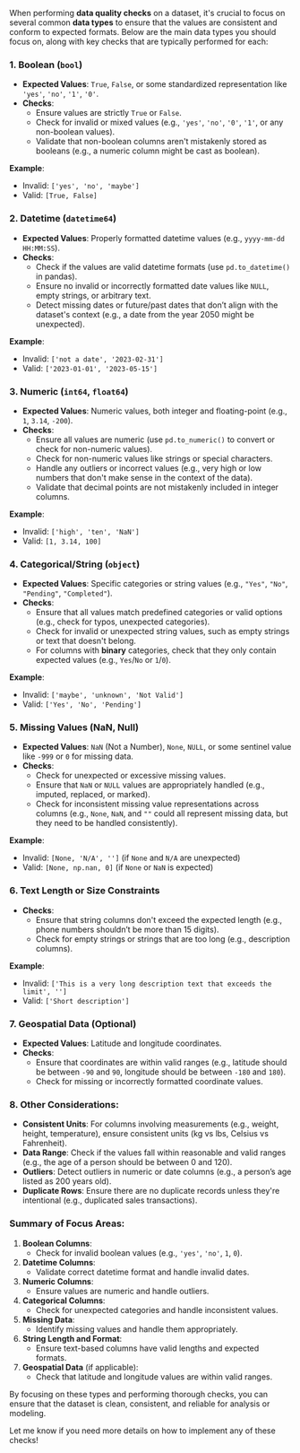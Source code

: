 When performing **data quality checks** on a dataset, it's crucial to focus on several common **data types** to ensure that the values are consistent and conform to expected formats. Below are the main data types you should focus on, along with key checks that are typically performed for each:

### 1. **Boolean (`bool`)**
   - **Expected Values**: `True`, `False`, or some standardized representation like `'yes'`, `'no'`, `'1'`, `'0'`.
   - **Checks**:
     - Ensure values are strictly `True` or `False`.
     - Check for invalid or mixed values (e.g., `'yes'`, `'no'`, `'0'`, `'1'`, or any non-boolean values).
     - Validate that non-boolean columns aren't mistakenly stored as booleans (e.g., a numeric column might be cast as boolean).
   
   **Example**:
   - Invalid: `['yes', 'no', 'maybe']`
   - Valid: `[True, False]`

### 2. **Datetime (`datetime64`)**
   - **Expected Values**: Properly formatted datetime values (e.g., `yyyy-mm-dd HH:MM:SS`).
   - **Checks**:
     - Check if the values are valid datetime formats (use `pd.to_datetime()` in pandas).
     - Ensure no invalid or incorrectly formatted date values like `NULL`, empty strings, or arbitrary text.
     - Detect missing dates or future/past dates that don’t align with the dataset's context (e.g., a date from the year 2050 might be unexpected).
   
   **Example**:
   - Invalid: `['not a date', '2023-02-31']`
   - Valid: `['2023-01-01', '2023-05-15']`

### 3. **Numeric (`int64`, `float64`)**
   - **Expected Values**: Numeric values, both integer and floating-point (e.g., `1`, `3.14`, `-200`).
   - **Checks**:
     - Ensure all values are numeric (use `pd.to_numeric()` to convert or check for non-numeric values).
     - Check for non-numeric values like strings or special characters.
     - Handle any outliers or incorrect values (e.g., very high or low numbers that don't make sense in the context of the data).
     - Validate that decimal points are not mistakenly included in integer columns.
   
   **Example**:
   - Invalid: `['high', 'ten', 'NaN']`
   - Valid: `[1, 3.14, 100]`

### 4. **Categorical/String (`object`)**
   - **Expected Values**: Specific categories or string values (e.g., `"Yes"`, `"No"`, `"Pending"`, `"Completed"`).
   - **Checks**:
     - Ensure that all values match predefined categories or valid options (e.g., check for typos, unexpected categories).
     - Check for invalid or unexpected string values, such as empty strings or text that doesn't belong.
     - For columns with **binary** categories, check that they only contain expected values (e.g., `Yes`/`No` or `1`/`0`).
   
   **Example**:
   - Invalid: `['maybe', 'unknown', 'Not Valid']`
   - Valid: `['Yes', 'No', 'Pending']`

### 5. **Missing Values (NaN, Null)**
   - **Expected Values**: `NaN` (Not a Number), `None`, `NULL`, or some sentinel value like `-999` or `0` for missing data.
   - **Checks**:
     - Check for unexpected or excessive missing values.
     - Ensure that `NaN` or `NULL` values are appropriately handled (e.g., imputed, replaced, or marked).
     - Check for inconsistent missing value representations across columns (e.g., `None`, `NaN`, and `""` could all represent missing data, but they need to be handled consistently).
   
   **Example**:
   - Invalid: `[None, 'N/A', '']` (if `None` and `N/A` are unexpected)
   - Valid: `[None, np.nan, 0]` (if `None` or `NaN` is expected)

### 6. **Text Length or Size Constraints**
   - **Checks**:
     - Ensure that string columns don't exceed the expected length (e.g., phone numbers shouldn’t be more than 15 digits).
     - Check for empty strings or strings that are too long (e.g., description columns).
   
   **Example**:
   - Invalid: `['This is a very long description text that exceeds the limit', '']`
   - Valid: `['Short description']`

### 7. **Geospatial Data (Optional)**
   - **Expected Values**: Latitude and longitude coordinates.
   - **Checks**:
     - Ensure that coordinates are within valid ranges (e.g., latitude should be between `-90` and `90`, longitude should be between `-180` and `180`).
     - Check for missing or incorrectly formatted coordinate values.

### 8. **Other Considerations**:
   - **Consistent Units**: For columns involving measurements (e.g., weight, height, temperature), ensure consistent units (kg vs lbs, Celsius vs Fahrenheit).
   - **Data Range**: Check if the values fall within reasonable and valid ranges (e.g., the age of a person should be between 0 and 120).
   - **Outliers**: Detect outliers in numeric or date columns (e.g., a person’s age listed as 200 years old).
   - **Duplicate Rows**: Ensure there are no duplicate records unless they're intentional (e.g., duplicated sales transactions).

### Summary of Focus Areas:
1. **Boolean Columns**:
   - Check for invalid boolean values (e.g., `'yes'`, `'no'`, `1`, `0`).
2. **Datetime Columns**:
   - Validate correct datetime format and handle invalid dates.
3. **Numeric Columns**:
   - Ensure values are numeric and handle outliers.
4. **Categorical Columns**:
   - Check for unexpected categories and handle inconsistent values.
5. **Missing Data**:
   - Identify missing values and handle them appropriately.
6. **String Length and Format**:
   - Ensure text-based columns have valid lengths and expected formats.
7. **Geospatial Data** (if applicable):
   - Check that latitude and longitude values are within valid ranges.

By focusing on these types and performing thorough checks, you can ensure that the dataset is clean, consistent, and reliable for analysis or modeling.

Let me know if you need more details on how to implement any of these checks!

